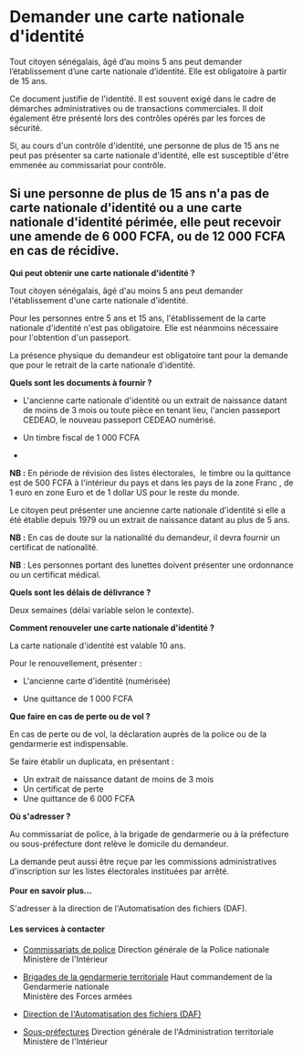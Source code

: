 # Demander une carte nationale d'identité

Tout citoyen sénégalais, âgé d’au moins 5 ans peut demander l’établissement d’une carte nationale d’identité. Elle est obligatoire à partir de 15 ans.  
  
  
  
Ce document justifie de l'identité. Il est souvent exigé dans le cadre de démarches administratives ou de transactions commerciales. Il doit également être présenté lors des contrôles opérés par les forces de sécurité.  
  
  
  
Si, au cours d'un contrôle d'identité, une personne de plus de 15 ans ne peut pas présenter sa carte nationale d'identité, elle est susceptible d'être emmenée au commissariat pour contrôle.  
  
  
  
Si une personne de plus de 15 ans n'a pas de carte nationale d'identité ou a une carte nationale d'identité périmée, elle peut recevoir une amende de 6 000 FCFA, ou de 12 000 FCFA en cas de récidive.
------------------------------------------------------------------------------------------------------------------------------------------------------------------------------------------------------------------------------------------------------------------------------------------------------------------------------------------------------------------------------------------------------------------------------------------------------------------------------------------------------------------------------------------------------------------------------------------------------------------------------------------------------------------------------------------------------------------------------------------------------------------------------------------------------------------------

**Qui peut obtenir une carte nationale d'identité ?**

Tout citoyen sénégalais, âgé d'au moins 5 ans peut demander l'établissement d'une carte nationale d'identité.  

Pour les personnes entre 5 ans et 15 ans, l'établissement de la carte nationale d'identité n'est pas obligatoire. Elle est néanmoins nécessaire pour l'obtention d'un passeport.  

La présence physique du demandeur est obligatoire tant pour la demande que pour le retrait de la carte nationale d'identité.

**Quels sont les documents à fournir ?**

*   L'ancienne carte nationale d'identité ou un extrait de naissance datant de moins de 3 mois ou toute pièce en tenant lieu, l'ancien passeport CEDEAO, le nouveau passeport CEDEAO numérisé.  
    
*   Un timbre fiscal de 1 000 FCFA
*     
    

**NB :** En période de révision des listes électorales,  le timbre ou la quittance est de 500 FCFA à l'intérieur du pays et dans les pays de la zone Franc , de 1 euro en zone Euro et de 1 dollar US pour le reste du monde.   

Le citoyen peut présenter une ancienne carte nationale d'identité si elle a été établie depuis 1979 ou un extrait de naissance datant au plus de 5 ans.

**NB :** En cas de doute sur la nationalité du demandeur, il devra fournir un certificat de nationalité.

**NB** : Les personnes portant des lunettes doivent présenter une ordonnance ou un certificat médical.

**Quels sont les délais de délivrance ?**

Deux semaines (délai variable selon le contexte).  

**Comment renouveler une carte nationale d'identité ?**

La carte nationale d'identité est valable 10 ans.  

Pour le renouvellement, présenter :  

*   L'ancienne carte d'identité (numérisée)  
    
*   Une quittance de 1 000 FCFA

**Que faire en cas de perte ou de vol ?**

En cas de perte ou de vol, la déclaration auprès de la police ou de la gendarmerie est indispensable.  

Se faire établir un duplicata, en présentant :  

*   Un extrait de naissance datant de moins de 3 mois
*   Un certificat de perte
*   Une quittance de 6 000 FCFA

**Où s'adresser ?**  
  
Au commissariat de police, à la brigade de gendarmerie ou à la préfecture ou sous-préfecture dont relève le domicile du demandeur.  

La demande peut aussi être reçue par les commissions administratives d'inscription sur les listes électorales instituées par arrêté.  
   
**Pour en savoir plus...**

S'adresser à la direction de l'Automatisation des fichiers (DAF).

#### Les services à contacter

*   [Commissariats de police](../../../services/commissariats-de-police.md) Direction générale de la Police nationale  
    Ministère de l'Intérieur  
    
*   [Brigades de la gendarmerie territoriale](../../../services/brigades-de-la-gendarmerie-territoriale.md) Haut commandement de la Gendarmerie nationale  
    Ministère des Forces armées  
    
*   [Direction de l'Automatisation des fichiers (DAF)](../../../services/direction-de-lautomatisation-des-fichiers-daf.md)
*   [Sous-préfectures](../../../services/sous-prefectures.md) Direction générale de l'Administration territoriale  
    Ministère de l'Intérieur